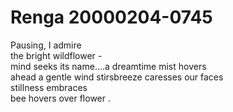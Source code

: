 # Renga 20000204-0745  

Pausing, I admire  
the bright wildflower -  
mind seeks its name....a dreamtime mist hovers  
ahead a gentle wind stirsbreeze caresses our faces  
 stillness embraces  
 bee hovers over flower .  
  
